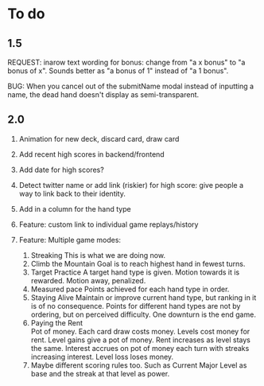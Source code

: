 # To do

## 1.5

REQUEST: inarow text wording for bonus: change from "a x bonus" to "a bonus of x". Sounds better as "a bonus of 1" instead of "a 1 bonus".

BUG: When you cancel out of the submitName modal instead of inputting a name, the dead hand doesn't display as semi-transparent.

## 2.0

1. Animation for new deck, discard card, draw card
9. Add recent high scores in backend/frontend
10. Add date for high scores?
11. Detect twitter name or add link (riskier) for high score: give people a way to link back to their identity.
10. Add in a column for the hand type
13. Feature: custom link to individual game replays/history
14. Feature: Multiple game modes:

	1. Streaking
		This is what we are doing now.
	2. Climb the Mountain
		Goal is to reach highest hand in fewest turns.
	3. Target Practice
		A target hand type is given. Motion towards it is rewarded. Motion away, penalized.
	4. Measured pace
		Points achieved for each hand type in order. 
	5. Staying Alive
		Maintain or improve current hand type, but ranking in it is of no consequence. Points for different hand types are not by ordering, but on perceived difficulty. One downturn is the end game.
	6. Paying the Rent	
		Pot of money. Each card draw costs money. Levels cost money for rent. Level gains give a pot of money. Rent increases as level stays the same. Interest accrues on pot of money each turn with streaks increasing interest. Level loss loses money.
	10. Maybe different scoring rules too. Such as Current Major Level as base and the streak at that level as power. 